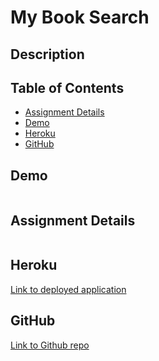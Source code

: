 # My Book Search

## Description

## Table of Contents

* [Assignment Details](#assignment-details)<br />
* [Demo](#demo)<br />
* [Heroku](#heroku)<br />
* [GitHub](#github)<br />

## Demo
![]()
## Assignment Details

![]()

## Heroku

[Link to deployed application]()<br />

## GitHub

[Link to Github repo](https://github.com/vutanguofa/mybooksearch)
